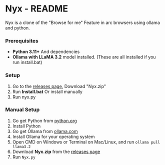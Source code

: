 # Nyx - README

Nyx is a clone of the "Browse for me" Feature in arc browsers using ollama and python. 

### Prerequisites

- **Python 3.11+** And dependencies
- **Ollama with LLaMA 3.2** model installed. (These are all installed if you run install.bat)

### Setup

1. Go to the [releases page](https://github.com/Soul7797/Nyx-BrowseForMe/releases), Download "Nyx.zip"
2. Run **Install.bat** Or install manually
3. Run nyx.py



### Manual Setup
1. Go get Python from [python.org](https://www.python.org/downloads/)
2. Install Python
3. Go get Ollama from [ollama.com](https://ollama.com/)
4. Install Ollama for your operating system
5. Open CMD on Windows or Terminal on Mac/Linux, and run `ollama pull llama3.2`
6. Download **Nyx.zip** from the [releases page](https://github.com/Soul7797/Nyx-BrowseForMe/releases)
7. Run `Nyx.py`
